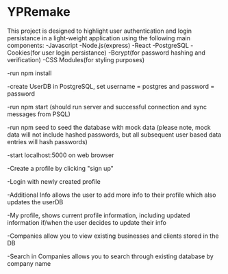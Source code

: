 # YPRemake

This project is designed to highlight user authentication and login persistance in a light-weight application
using the following main components:
-Javascript
-Node.js(express)
-React
-PostgreSQL
-Cookies(for user login persistance)
-Bcrypt(for password hashing and verification)
-CSS Modules(for styling purposes)

-run npm install

-create UserDB in PostgreSQL, set username = postgres and password = password

-run npm start (should run server and successful connection and sync messages from PSQL)

-run npm seed to seed the database with mock data (please note, mock data will not include hashed passwords, but all subsequent user based data entries will hash passwords)

-start localhost:5000 on web browser

-Create a profile by clicking "sign up" 

-Login with newly created profile

-Additional Info allows the user to add more info to their profile which also updates the userDB

-My profile, shows current profile information, including updated information if/when the user decides to update their info

-Companies allow you to view existing businesses and clients stored in the DB

-Search in Companies allows you to search through existing database by company name
